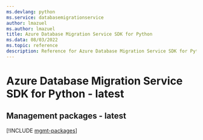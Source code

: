 ```yaml
---
ms.devlang: python
ms.service: databasemigrationservice
author: lmazuel
ms.author: lmazuel
title: Azure Database Migration Service SDK for Python
ms.data: 08/03/2022
ms.topic: reference
description: Reference for Azure Database Migration Service SDK for Python
---
```

# Azure Database Migration Service SDK for Python - latest

## Management packages - latest
[!INCLUDE [mgmt-packages](database-migration-service-mgmt-index.md)]